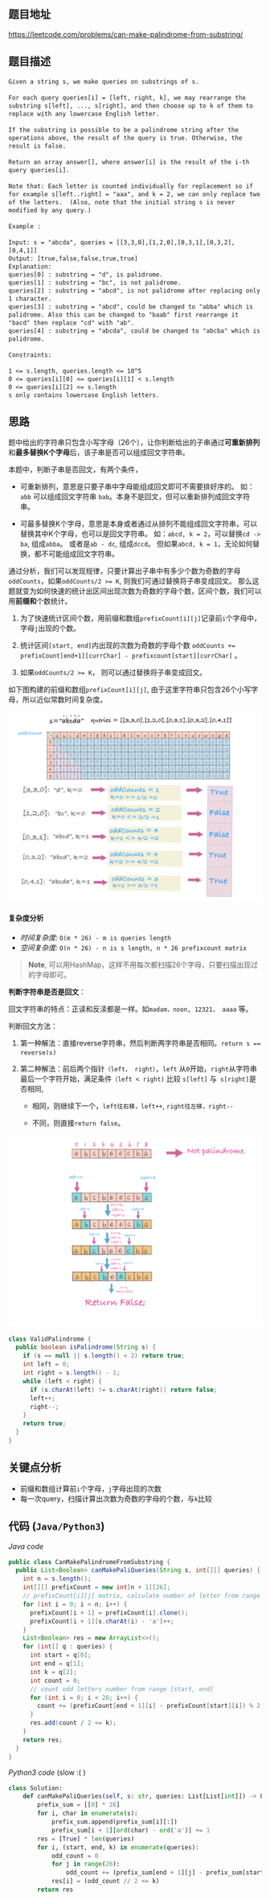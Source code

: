 ## 题目地址
https://leetcode.com/problems/can-make-palindrome-from-substring/

## 题目描述
```
Given a string s, we make queries on substrings of s.

For each query queries[i] = [left, right, k], we may rearrange the substring s[left], ..., s[right], and then choose up to k of them to replace with any lowercase English letter. 

If the substring is possible to be a palindrome string after the operations above, the result of the query is true. Otherwise, the result is false.

Return an array answer[], where answer[i] is the result of the i-th query queries[i].

Note that: Each letter is counted individually for replacement so if for example s[left..right] = "aaa", and k = 2, we can only replace two of the letters.  (Also, note that the initial string s is never modified by any query.)

Example :

Input: s = "abcda", queries = [[3,3,0],[1,2,0],[0,3,1],[0,3,2],[0,4,1]]
Output: [true,false,false,true,true]
Explanation:
queries[0] : substring = "d", is palidrome.
queries[1] : substring = "bc", is not palidrome.
queries[2] : substring = "abcd", is not palidrome after replacing only 1 character.
queries[3] : substring = "abcd", could be changed to "abba" which is palidrome. Also this can be changed to "baab" first rearrange it "bacd" then replace "cd" with "ab".
queries[4] : substring = "abcda", could be changed to "abcba" which is palidrome.
 
Constraints:

1 <= s.length, queries.length <= 10^5
0 <= queries[i][0] <= queries[i][1] < s.length
0 <= queries[i][2] <= s.length
s only contains lowercase English letters.
```

## 思路
题中给出的字符串只包含小写字母（26个），让你判断给出的子串通过**可重新排列**和**最多替换K个字母**后，该子串是否可以组成回文字符串。

本题中，判断子串是否回文，有两个条件，

- 可重新排列，意思是只要子串中字母能组成回文即可不需要排好序的。
如：`abb` 可以组成回文字符串 `bab`。本身不是回文，但可以重新排列成回文字符串。

- 可最多替换K个字母，意思是本身或者通过从排列不能组成回文字符串，可以替换其中K个字母，也可以是回文字符串。
如：`abcd, k = 2`，可以替换`cd -> ba`, 组成`abba`。 或者是`ab - dc`, 组成`dccd`。
但如果`abcd, k = 1`，无论如何替换，都不可能组成回文字符串。

通过分析，我们可以发现规律，只要计算出子串中有多少个数为奇数的字母 `oddCounts`，如果`oddCounts/2 >= K`, 则我们可通过替换将子串变成回文。
那么这题就变为如何快速的统计出区间出现次数为奇数的字母个数，区间个数，我们可以用**前缀和**个数统计。

1. 为了快速统计区间个数，用前缀和数组`prefixCount[i][j]`记录前`i`个字母中，字母`j`出现的个数。

2. 统计区间`[start, end]`内出现的次数为奇数的字母个数 
`oddCounts += prefixCount[end+1][currChar] - prefixcount[start][currChar]` 。

3. 如果`oddCounts/2 >= K`， 则可以通过替换将子串变成回文。

如下图构建的前缀和数组`prefixCount[i][j]`, 由于这里字符串只包含26个小写字母，所以近似常数时间复杂度。

![1177 can make palindrome](../../assets/leetcode/1177.can-make-palindrome-from-substring.PNG)
 

#### 复杂度分析
- *时间复杂度:* `O(m * 26) - m is queries length`
- *空间复杂度:* `O(n * 26) - n is s length, n * 26 prefixcount matrix`

>**Note**, 可以用HashMap，这样不用每次都扫描26个字母，只要扫描出现过的字母即可。


**判断字符串是否是回文**：

回文字符串的特点：正读和反渎都是一样。如`madam，noon, 12321， aaaa` 等。

判断回文方法：

1. 第一种解法：直接reverse字符串，然后判断两字符串是否相同。`return s == reverse(s)` 

2. 第二种解法：前后两个指针`（left， right）`，`left` 从`0`开始，`right`从字符串最后一个字符开始，满足条件`（left < right)` 比较
`s[left]` 与` s[right]`是否相同, 

    - 相同，则继续下一个，`left往右移，left++`, `right往左移，right--` 

    - 不同，则直接`return false`。
    
  ![check palindrome #2](../../assets/leetcode/1177.palindrome.png)
  
```java
class ValidPalindrome {
  public boolean isPalindrome(String s) {
    if (s == null || s.length() < 2) return true;
    int left = 0;
    int right = s.length() - 1;
    while (left < right) {
      if (s.charAt(left) != s.charAt(right)) return false;
      left++;
      right--;
    }
    return true;
  }
}
```

## 关键点分析

- 前缀和数组计算前`i`个字母，`j`字母出现的次数
- 每一次query，扫描计算出次数为奇数的字母的个数，与`k`比较

## 代码 (`Java/Python3`)
*Java code*
```java
public class CanMakePalindromeFromSubstring {
  public List<Boolean> canMakePaliQueries(String s, int[][] queries) {
    int n = s.length();
    int[][] prefixCount = new int[n + 1][26];
    // prefixCount[i][j] matrix, calculate number of letter from range [0,i] for j letter.
    for (int i = 0; i < n; i++) {
      prefixCount[i + 1] = prefixCount[i].clone();
      prefixCount[i + 1][s.charAt(i) - 'a']++;
    }
    List<Boolean> res = new ArrayList<>();
    for (int[] q : queries) {
      int start = q[0];
      int end = q[1];
      int k = q[2];
      int count = 0;
      // count odd letters number from range [start, end]
      for (int i = 0; i < 26; i++) {
        count += (prefixCount[end + 1][i] - prefixCount[start][i]) % 2;
      }
      res.add(count / 2 <= k);
    }
    return res;
  }
}
```

*Python3 code* (slow :( )
```python
class Solution:
    def canMakePaliQueries(self, s: str, queries: List[List[int]]) -> List[bool]:
        prefix_sum = [[0] * 26]
        for i, char in enumerate(s):
            prefix_sum.append(prefix_sum[i][:])
            prefix_sum[i + 1][ord(char) - ord('a')] += 1
        res = [True] * len(queries)
        for i, (start, end, k) in enumerate(queries):
            odd_count = 0
            for j in range(26):
                odd_count += (prefix_sum[end + 1][j] - prefix_sum[start][j]) % 2
            res[i] = (odd_count // 2 <= k)
        return res
```
